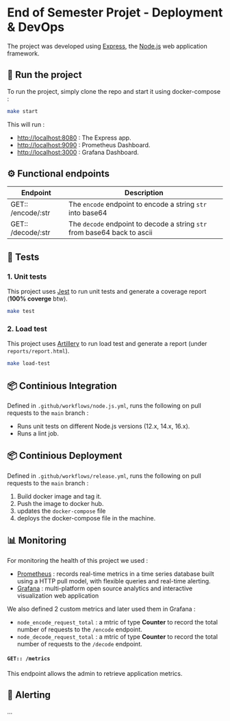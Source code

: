 # End of Semester Projet - Deployment & DevOps

The project was developed using [Express](https://expressjs.com/), the [Node.js](https://nodejs.org/en/) web application framework.

## 🏃 Run the project
To run the project, simply clone the repo and start it using docker-compose :
```bash
make start
```
This will run :
- [http://localhost:8080](http://localhost:8080) : The Express app.
- [http://localhost:9090](http://localhost:9090) : Prometheus Dashboard.
- [http://localhost:3000](http://localhost:3000) : Grafana Dashboard.

## ⚙️ Functional endpoints

| Endpoint           | Description                                                              |
|--------------------|--------------------------------------------------------------------------|
| GET:: /encode/:str | The `encode` endpoint to encode a string `str` into base64               |
| GET:: /decode/:str | The `decode` endpoint to decode a string `str` from base64 back to ascii |

## 🧪 Tests

### 1. Unit tests
This project uses [Jest](https://jestjs.io/) to run unit tests and generate a coverage report (**100% coverge** btw).

```bash
make test
```

### 2. Load test
This project uses [Artillery](https://www.artillery.io/) to run load test and generate a report (under `reports/report.html`).

```bash
make load-test
```
## 📦 Continious Integration

Defined in `.github/workflows/node.js.yml`, runs the following on pull requests to the `main` branch :
- Runs unit tests on different Node.js versions (12.x, 14.x, 16.x).
- Runs a lint job.
## 📦 Continious Deployment

Defined in `.github/workflows/release.yml`, runs the following on pull requests to the `main` branch :
1. Build docker image and tag it.
2. Push the image to docker hub.
3. updates the `docker-compose` file
4. deploys the docker-compose file in the machine.

## 📊 Monitoring

For monitoring the health of this project we used :
- [Prometheus](https://prometheus.io/) : records real-time metrics in a time series database built using a HTTP pull model, with flexible queries and real-time alerting.
- [Grafana](https://grafana.com/) : multi-platform open source analytics and interactive visualization web application

We also defined 2 custom metrics and later used them in Grafana :
- `node_encode_request_total` : a mtric of type **Counter** to record the total number of requests to the `/encode` endpoint.
- `node_decode_request_total` : a mtric of type **Counter** to record the total number of requests to the `/decode` endpoint.
#### `GET:: /metrics`

This endpoint allows the admin to retrieve application metrics.

## 🚨 Alerting

...